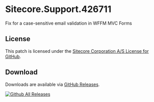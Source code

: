# Sitecore.Support.426711
Fix for a case-sensitive email validation in WFFM MVC Forms

## License  
This patch is licensed under the [Sitecore Corporation A/S License for GitHub](https://github.com/sitecoresupport/Sitecore.Support.426711/blob/master/LICENSE).  

## Download  
Downloads are available via [GitHub Releases](https://github.com/sitecoresupport/Sitecore.Support.426711/releases).  

[![Github All Releases](https://img.shields.io/github/downloads/SitecoreSupport/Sitecore.Support.426711/total.svg)](https://github.com/SitecoreSupport/Sitecore.Support.426711/releases)
